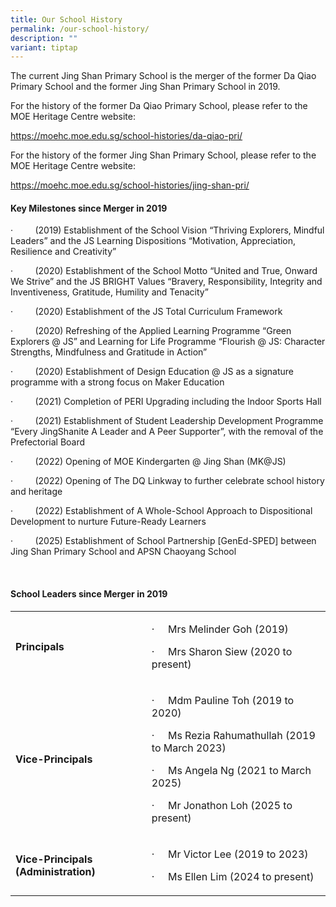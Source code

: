 ```yaml
---
title: Our School History
permalink: /our-school-history/
description: ""
variant: tiptap
---
```

<p>The current Jing Shan Primary School is the merger of the former Da Qiao
Primary School and the former Jing Shan Primary School in 2019.</p>
<p>For the history of the former Da Qiao Primary School, please refer to
the MOE Heritage Centre website:</p>
<p><a href="https://moehc.moe.edu.sg/school-histories/da-qiao-pri/" rel="noopener nofollow" target="_blank">https://moehc.moe.edu.sg/school-histories/da-qiao-pri/</a>
</p>
<p>For the history of the former Jing Shan Primary School, please refer to
the MOE Heritage Centre website:</p>
<p><a href="https://moehc.moe.edu.sg/school-histories/jing-shan-pri/" rel="noopener nofollow" target="_blank">https://moehc.moe.edu.sg/school-histories/jing-shan-pri/</a>
</p>
<p></p>
<p></p>
<p></p>
<h4><strong>Key Milestones since Merger in 2019</strong></h4>
<p>·&nbsp;&nbsp;&nbsp;&nbsp;&nbsp;&nbsp;&nbsp;&nbsp; (2019) Establishment
of the School Vision “Thriving Explorers, Mindful Leaders” and the JS Learning
Dispositions “Motivation, Appreciation, Resilience and Creativity”</p>
<p>·&nbsp;&nbsp;&nbsp;&nbsp;&nbsp;&nbsp;&nbsp;&nbsp; (2020) Establishment
of the School Motto “United and True, Onward We Strive” and the JS BRIGHT
Values “Bravery, Responsibility, Integrity and Inventiveness, Gratitude,
Humility and Tenacity”</p>
<p>·&nbsp;&nbsp;&nbsp;&nbsp;&nbsp;&nbsp;&nbsp;&nbsp; (2020) Establishment
of the JS Total Curriculum Framework</p>
<p>·&nbsp;&nbsp;&nbsp;&nbsp;&nbsp;&nbsp;&nbsp;&nbsp; (2020) Refreshing of
the Applied Learning Programme “Green Explorers @ JS” and Learning for
Life Programme “Flourish @ JS: Character Strengths, Mindfulness and Gratitude
in Action”</p>
<p>·&nbsp;&nbsp;&nbsp;&nbsp;&nbsp;&nbsp;&nbsp;&nbsp; (2020) Establishment
of Design Education @ JS as a signature programme with a strong focus on
Maker Education</p>
<p>·&nbsp;&nbsp;&nbsp;&nbsp;&nbsp;&nbsp;&nbsp;&nbsp; (2021) Completion of
PERI Upgrading including the Indoor Sports Hall</p>
<p>·&nbsp;&nbsp;&nbsp;&nbsp;&nbsp;&nbsp;&nbsp;&nbsp; (2021) Establishment
of Student Leadership Development Programme “Every JingShanite A Leader
and A Peer Supporter”, with the removal of the Prefectorial Board</p>
<p>·&nbsp;&nbsp;&nbsp;&nbsp;&nbsp;&nbsp;&nbsp;&nbsp; (2022) Opening of MOE
Kindergarten @ Jing Shan (MK@JS)</p>
<p>·&nbsp;&nbsp;&nbsp;&nbsp;&nbsp;&nbsp;&nbsp;&nbsp; (2022) Opening of The
DQ Linkway to further celebrate school history and heritage</p>
<p>·&nbsp;&nbsp;&nbsp;&nbsp;&nbsp;&nbsp;&nbsp;&nbsp; (2022) Establishment
of A Whole-School Approach to Dispositional Development to nurture Future-Ready
Learners</p>
<p>·&nbsp;&nbsp;&nbsp;&nbsp;&nbsp;&nbsp;&nbsp;&nbsp; (2025) Establishment
of School Partnership [GenEd-SPED] between Jing Shan Primary School and
APSN Chaoyang School</p>
<p>&nbsp;</p>
<h4><strong>School Leaders since Merger in 2019</strong></h4>
<table style="minWidth: 50px">
<colgroup>
<col>
<col>
</colgroup>
<tbody>
<tr>
<td rowspan="1" colspan="1">
<p><strong>Principals</strong>
</p>
</td>
<td rowspan="1" colspan="1">
<p>·&nbsp;&nbsp;&nbsp;&nbsp; Mrs Melinder Goh (2019)</p>
<p>·&nbsp;&nbsp;&nbsp;&nbsp; Mrs Sharon Siew (2020 to present)</p>
</td>
</tr>
<tr>
<td rowspan="1" colspan="1">
<p><strong>Vice-Principals</strong>
</p>
</td>
<td rowspan="1" colspan="1">
<p>·&nbsp;&nbsp;&nbsp;&nbsp; Mdm Pauline Toh (2019 to 2020)</p>
<p>·&nbsp;&nbsp;&nbsp;&nbsp; Ms Rezia Rahumathullah (2019 to March 2023)</p>
<p>·&nbsp;&nbsp;&nbsp;&nbsp; Ms Angela Ng (2021 to March 2025)</p>
<p>·&nbsp;&nbsp;&nbsp;&nbsp; Mr Jonathon Loh (2025 to present)</p>
</td>
</tr>
<tr>
<td rowspan="1" colspan="1">
<p><strong>Vice-Principals (Administration)</strong>
</p>
</td>
<td rowspan="1" colspan="1">
<p>·&nbsp;&nbsp;&nbsp;&nbsp; Mr Victor Lee (2019 to 2023)</p>
<p>·&nbsp;&nbsp;&nbsp;&nbsp; Ms Ellen Lim (2024 to present)</p>
</td>
</tr>
</tbody>
</table>
<p></p>
